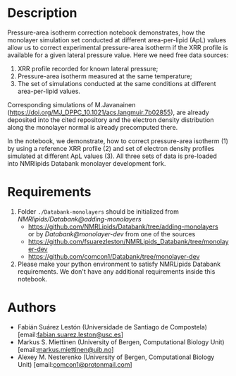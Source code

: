 # Description

Pressure-area isotherm correction notebook demonstrates, how the monolayer simulation set conducted at different area-per-lipid (ApL) values
allow us to correct experimental pressure-area isotherm if the XRR profile is available for a given lateral pressure value. Here we need free data sources:
1. XRR profile recorded for known lateral pressure;
2. Pressure-area isotherm measured at the same temperature;
3. The set of simulations conducted at the same conditions at different area-per-lipid values.

Corresponding simulations of M.Javanainen (https://doi.org/MJ_DPPC_10.1021/acs.langmuir.7b02855), are already deposited into the cited repository and the electron density distribution along the monolayer normal is already precomputed there.

In the notebook, we demonstrate, how to correct pressure-area isotherm (1) by using a reference XRR profile (2) and set of electron density profiles simulated at different ApL values (3). All three sets of data is pre-loaded into NMRlipids Databank monolayer development fork.

# Requirements

1. Folder `./Databank-monolayers` should be initialized from *NMRlipids/Databank@adding-monolayers*
    - https://github.com/NMRLipids/Databank/tree/adding-monolayers  
or by *Databank@monolayer-dev* from one of the sources
    - https://github.com/fsuarezleston/NMRLipids_Databank/tree/monolayer-dev
    - https://github.com/comcon1/Databank/tree/monolayer-dev
2. Please make your python environment to satisfy NMRLipids Databank requirements. We don't have any additional requirements inside this notebook.

# Authors
- Fabián Suárez Lestón (Universidade de Santiago de Compostela)
  [email:fabian.suarez.leston@usc.es]
- Markus S. Miettinen (University of Bergen, Computational Biology Unit)
  [email:markus.miettinen@uib.no]
- Alexey M. Nesterenko (University of Bergen, Computational Biology Unit)
  [email:comcon1@protonmail.com]
